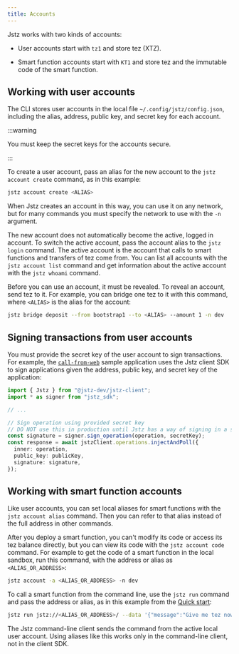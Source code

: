 ```yaml
---
title: Accounts
---
```


Jstz works with two kinds of accounts:

- User accounts start with `tz1` and store tez (XTZ).

- Smart function accounts start with `KT1` and store tez and the immutable code of the smart function.

## Working with user accounts

The CLI stores user accounts in the local file `~/.config/jstz/config.json`, including the alias, address, public key, and secret key for each account.

:::warning

You must keep the secret keys for the accounts secure.

:::

To create a user account, pass an alias for the new account to the `jstz account create` command, as in this example:

```bash
jstz account create <ALIAS>
```

When Jstz creates an account in this way, you can use it on any network, but for many commands you must specify the network to use with the `-n` argument.

The new account does not automatically become the active, logged in account.
To switch the active account, pass the account alias to the `jstz login` command.
The active account is the account that calls to smart functions and transfers of tez come from.
You can list all accounts with the `jstz account list` command and get information about the active account with the `jstz whoami` command.

Before you can use an account, it must be revealed.
To reveal an account, send tez to it.
For example, you can bridge one tez to it with this command, where `<ALIAS>` is the alias for the account:

```bash
jstz bridge deposit --from bootstrap1 --to <ALIAS> --amount 1 -n dev
```

## Signing transactions from user accounts

You must provide the secret key of the user account to sign transactions.
For example, the [`call-from-web`](https://github.com/jstz-dev/jstz/tree/main/examples/call-from-web) sample application uses the Jstz client SDK to sign applications given the address, public key, and secret key of the application:

```typescript
import { Jstz } from "@jstz-dev/jstz-client";
import * as signer from "jstz_sdk";

// ...

// Sign operation using provided secret key
// DO NOT use this in production until Jstz has a way of signing in a secure manner
const signature = signer.sign_operation(operation, secretKey);
const response = await jstzClient.operations.injectAndPoll({
  inner: operation,
  public_key: publicKey,
  signature: signature,
});
```

## Working with smart function accounts

Like user accounts, you can set local aliases for smart functions with the `jstz account alias` command.
Then you can refer to that alias instead of the full address in other commands.

After you deploy a smart function, you can't modify its code or access its tez balance directly, but you can view its code with the `jstz account code` command.
For example to get the code of a smart function in the local sandbox, run this command, with the address or alias as `<ALIAS_OR_ADDRESS>`:

```bash
jstz account -a <ALIAS_OR_ADDRESS> -n dev
```

To call a smart function from the command line, use the `jstz run` command and pass the address or alias, as in this example from the [Quick start](/quick_start):

```bash
jstz run jstz://<ALIAS_OR_ADDRESS>/ --data '{"message":"Give me tez now."}' -n dev
```

The Jstz command-line client sends the command from the active local user account.
Using aliases like this works only in the command-line client, not in the client SDK.
